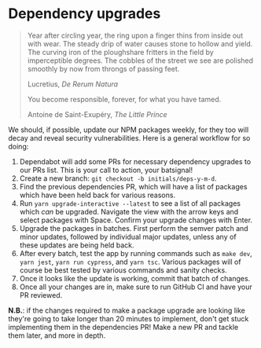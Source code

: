 # Dependency upgrades

> Year after circling year, the ring upon a finger thins from inside out with
> wear. The steady drip of water causes stone to hollow and yield. The curving
> iron of the ploughshare fritters in the field by imperceptible degrees. The
> cobbles of the street we see are polished smoothly by now from throngs of
> passing feet.
>
> Lucretius, _De Rerum Natura_
>
> You become responsible, forever, for what you have tamed.
>
> Antoine de Saint-Exupéry, _The Little Prince_

We should, if possible, update our NPM packages weekly, for they too will decay
and reveal security vulnerabilities. Here is a general workflow for so doing:

1. Dependabot will add some PRs for necessary dependency upgrades to our PRs
   list. This is your call to action, your batsignal!
2. Create a new branch: `git checkout -b initials/deps-y-m-d`.
3. Find the previous dependencies PR, which will have a list of packages which
   have been held back for various reasons.
4. Run `yarn upgrade-interactive --latest` to see a list of all packages which
   _can_ be upgraded. Navigate the view with the arrow keys and select packages
   with Space. Confirm your upgrade changes with Enter.
5. Upgrade the packages in batches. First perform the semver patch and minor
   updates, followed by individual major updates, unless any of these updates
   are being held back.
6. After every batch, test the app by running commands such as `make dev`, `yarn jest`, `yarn run cypress`, and `yarn tsc`. Various packages will of course be best tested by various commands and sanity checks.
7. Once it looks like the update is working, commit that batch of changes.
8. Once all your changes are in, make sure to run GitHub CI and have your PR
   reviewed.

**N.B.**: if the changes required to make a package upgrade are looking
like they're going to take longer than 20 minutes to implement, don't get stuck
implementing them in the dependencies PR! Make a new PR and tackle them later,
and more in depth.
